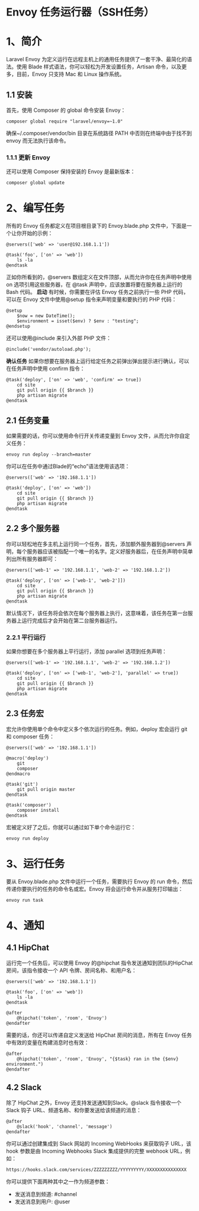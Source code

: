 # Envoy 任务运行器（SSH任务）

# 1、简介
Laravel Envoy 为定义运行在远程主机上的通用任务提供了一套干净、最简化的语法。使用 Blade 样式语法，你可以轻松为开发设置任务，Artisan 命令，以及更多，目前，Envoy 只支持 Mac 和 Linux 操作系统。
## 1.1 安装
首先，使用 Composer 的 global 命令安装 Envoy：

```
composer global require "laravel/envoy=~1.0"
```

确保~/.composer/vendor/bin 目录在系统路径 PATH 中否则在终端中由于找不到 envoy 而无法执行该命令。
### 1.1.1 更新 Envoy
还可以使用 Composer 保持安装的 Envoy 是最新版本：

```
composer global update
```

# 2、编写任务
所有的 Envoy 任务都定义在项目根目录下的 Envoy.blade.php 文件中，下面是一个让你开始的示例：

```
@servers(['web' => 'user@192.168.1.1'])

@task('foo', ['on' => 'web'])
    ls -la
@endtask
```

正如你所看到的，@servers 数组定义在文件顶部，从而允许你在任务声明中使用 on 选项引用这些服务器，在 @task 声明中，应该放置将要在服务器上运行的 Bash 代码。
**启动**
有时候，你需要在评估 Envoy 任务之前执行一些 PHP 代码，可以在 Envoy 文件中使用@setup 指令来声明变量和要执行的 PHP 代码：

```
@setup
    $now = new DateTime();
    $environment = isset($env) ? $env : "testing";
@endsetup
```

还可以使用@include 来引入外部 PHP 文件：

```
@include('vendor/autoload.php');
```

**确认任务**
如果你想要在服务器上运行给定任务之前弹出弹出提示进行确认，可以在任务声明中使用 confirm 指令：

```
@task('deploy', ['on' => 'web', 'confirm' => true])
    cd site
    git pull origin {{ $branch }}
    php artisan migrate
@endtask
```

## 2.1 任务变量
如果需要的话，你可以使用命令行开关传递变量到 Envoy 文件，从而允许你自定义任务：

```
envoy run deploy --branch=master
```

你可以在任务中通过Blade的“echo”语法使用该选项：

```
@servers(['web' => '192.168.1.1'])

@task('deploy', ['on' => 'web'])
    cd site
    git pull origin {{ $branch }}
    php artisan migrate
@endtask
```

## 2.2 多个服务器
你可以轻松地在多主机上运行同一个任务，首先，添加额外服务器到@servers 声明，每个服务器应该被指配一个唯一的名字。定义好服务器后，在任务声明中简单列出所有服务器即可：

```
@servers(['web-1' => '192.168.1.1', 'web-2' => '192.168.1.2'])

@task('deploy', ['on' => ['web-1', 'web-2']])
    cd site
    git pull origin {{ $branch }}
    php artisan migrate
@endtask
```

默认情况下，该任务将会依次在每个服务器上执行，这意味着，该任务在第一台服务器上运行完成后才会开始在第二台服务器运行。
### 2.2.1 平行运行
如果你想要在多个服务器上平行运行，添加 parallel 选项到任务声明：

```
@servers(['web-1' => '192.168.1.1', 'web-2' => '192.168.1.2'])

@task('deploy', ['on' => ['web-1', 'web-2'], 'parallel' => true])
    cd site
    git pull origin {{ $branch }}
    php artisan migrate
@endtask
```

## 2.3 任务宏
宏允许你使用单个命令中定义多个依次运行的任务。例如，deploy 宏会运行 git 和 composer 任务：

```
@servers(['web' => '192.168.1.1'])

@macro('deploy')
    git
    composer
@endmacro

@task('git')
    git pull origin master
@endtask

@task('composer')
    composer install
@endtask
```

宏被定义好了之后，你就可以通过如下单个命令运行它：

```
envoy run deploy
```

# 3、运行任务
要从 Envoy.blade.php 文件中运行一个任务，需要执行 Envoy 的 run 命令，然后传递你要执行的任务的命令名或宏。Envoy 将会运行命令并从服务打印输出：

```
envoy run task
```

# 4、通知
## 4.1 HipChat
运行完一个任务后，可以使用 Envoy 的@hipchat 指令发送通知到团队的HipChat房间，该指令接收一个 API 令牌、房间名称、和用户名：

```
@servers(['web' => '192.168.1.1'])

@task('foo', ['on' => 'web'])
    ls -la
@endtask

@after
    @hipchat('token', 'room', 'Envoy')
@endafter
```

需要的话，你还可以传递自定义发送给 HipChat 房间的消息，所有在 Envoy 任务中有效的变量在构建消息时也有效：

```
@after
    @hipchat('token', 'room', 'Envoy', "{$task} ran in the {$env} environment.")
@endafter
```

## 4.2 Slack
除了 HipChat 之外，Envoy 还支持发送通知到Slack。@slack 指令接收一个 Slack 钩子 URL、频道名称、和你要发送给该频道的消息：

```
@after
    @slack('hook', 'channel', 'message')
@endafter
```

你可以通过创建集成到 Slack 网站的 Incoming WebHooks 来获取钩子 URL，该 hook 参数是由 Incoming Webhooks Slack 集成提供的完整 webhook URL，例如：

```
https://hooks.slack.com/services/ZZZZZZZZZ/YYYYYYYYY/XXXXXXXXXXXXXXX
```

你可以提供下面两种其中之一作为频道参数：
- 	发送消息到频道: #channel 
- 	发送消息到用户: @user